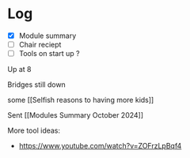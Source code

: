 

# Log

- [x] Module summary
- [ ] Chair reciept 
- [ ] Tools on start up ?

Up at 8

Bridges still down

some [[Selfish reasons to having more kids]]

Sent [[Modules Summary October 2024]]

More tool ideas:
- https://www.youtube.com/watch?v=ZOFrzLpBqf4